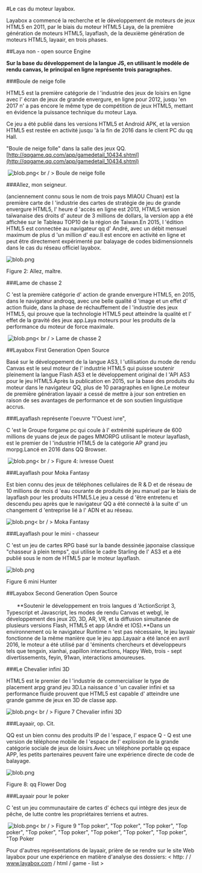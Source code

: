 #Le cas du moteur layabox.

Layabox a commencé la recherche et le développement de moteurs de jeux HTML5 en 2011, par le biais du moteur HTML5 Laya, de la première génération de moteurs HTML5, layaflash, de la deuxième génération de moteurs HTML5, layaair, en trois phases.



##Laya non - open source Engine

**Sur la base du développement de la langue JS, en utilisant le modèle de rendu canvas, le principal en ligne représente trois paragraphes.**

###Boule de neige folle

HTML5 est la première catégorie de l 'industrie des jeux de loisirs en ligne avec l' écran de jeux de grande envergure, en ligne pour 2012, jusqu 'en 2017 n' a pas encore le même type de compétition de jeux HTML5, mettant en évidence la puissance technique du moteur Laya.

Ce jeu a été publié dans les versions HTML5 et Android APK, et la version HTML5 est restée en activité jusqu 'à la fin de 2016 dans le client PC du qq Hall.

"Boule de neige folle" dans la salle des jeux QQ.[http://qqgame.qq.com/app/gamedetail_10434.shtml](http://qqgame.qq.com/app/gamedetail_10434.shtml) 



​	![blob.png](img/1.png)< br / >
Boule de neige folle



###Allez, mon seigneur.

(anciennement connu sous le nom de trois pays MIAOU Chuan) est la première carte de l 'industrie des cartes de stratégie de jeu de grande envergure HTML5, l' heure d 'accès en ligne est 2013, HTML5 version taïwanaise des droits d' auteur de 3 millions de dollars, la version app a été affichée sur le Tableau TOP10 de la région de Taiwan.En 2015, l 'édition HTML5 est connectée au navigateur qq d' André, avec un débit mensuel maximum de plus d 'un million d' eau.Il est encore en activité en ligne et peut être directement expérimenté par balayage de codes bidimensionnels dans le cas du réseau officiel layabox.

​![blob.png](img/2.png)<br/>

Figure 2: Allez, maître.



###Lame de chasse 2

C 'est la première catégorie d' action de grande envergure HTML5, en 2015, dans le navigateur androqq, avec une belle qualité d 'image et un effet d' action fluide, dans la phase de réchauffement de l 'industrie des jeux HTML5, qui prouve que la technologie HTML5 peut atteindre la qualité et l' effet de la gravité des jeux app.Laya moteurs pour les produits de la performance du moteur de force maximale.



​	![blob.png](img/3.png)< br / >
Lame de chasse 2





##Layabox First Generation Open Source

Basé sur le développement de la langue AS3, l 'utilisation du mode de rendu Canvas est le seul moteur de l' industrie HTML5 qui puisse soutenir pleinement la langue Flash AS3 et le développement original de l 'API AS3 pour le jeu HTML5.Après la publication en 2015, sur la base des produits du moteur dans le navigateur QQ, plus de 10 paragraphes en ligne.Le moteur de première génération layaair a cessé de mettre à jour son entretien en raison de ses avantages de performance et de son soutien linguistique accrus.



###Layaflash représente l'oeuvre "l'Ouest ivre",

C 'est le Groupe forgame pc qui coule à l' extrémité supérieure de 600 millions de yuans de jeux de pages MMORPG utilisant le moteur layaflash, est le premier de l 'industrie HTML5 de la catégorie AP grand jeu morpg.Lancé en 2016 dans QQ Browser.



​	![blob.png](img/4.png)< br / >
Figure 4: ivresse Ouest



###Layaflash pour Moka Fantasy

Est bien connu des jeux de téléphones cellulaires de R & D et de réseau de 10 millions de mois d 'eau courante de produits de jeu manuel par le biais de layaflash pour les produits HTML5.Le jeu a cessé d 'être entretenu et descendu peu après que le navigateur QQ a été connecté à la suite d' un changement d 'entreprise lié à l' ADN et au réseau.

​![blob.png](img/5.png)< br / >
Moka Fantasy



###Layaflash pour le mini - chasseur

C 'est un jeu de cartes RPG basé sur la bande dessinée japonaise classique "chasseur à plein temps", qui utilise le cadre Starling de l' AS3 et a été publié sous le nom de HTML5 par le moteur layaflash.

​![blob.png](img/6.png)<br/>

Figure 6 mini Hunter





##Layabox Second Generation Open Source

　　**Soutenir le développement en trois langues d 'ActionScript 3, Typescript et Javascript, les modes de rendu Canvas et webgl, le développement des jeux 2D, 3D, AR, VR, et la diffusion simultanée de plusieurs versions Flash, HTML5 et app (André et IOS).**Dans un environnement où le navigateur Runtime n 'est pas nécessaire, le jeu layaair fonctionne de la même manière que le jeu app.Layaair a été lancé en avril 2016, le moteur a été utilisé par d 'éminents chercheurs et développeurs tels que tengxin, xianhai, papillon interactions, Happy Web, trois - sept divertissements, feyin, 91wan, interactions amoureuses.



###Le Chevalier infini 3D

HTML5 est le premier de l 'industrie de commercialiser le type de placement arpg grand jeu 3D.La naissance d 'un cavalier infini et sa performance fluide prouvent que HTML5 est capable d' atteindre une grande gamme de jeux en 3D de classe app.

​![blob.png](img/7.png)< br / >
Figure 7 Chevalier infini 3D




###Layaair, op. Cit.

QQ est un bien connu des produits IP de l 'espace, l' espace Q - Q est une version de téléphone mobile de l 'espace de l' explosion de la grande catégorie sociale de jeux de loisirs.Avec un téléphone portable qq espace APP, les petits partenaires peuvent faire une expérience directe de code de balayage.

​![blob.png](img/8.png)<br/>

Figure 8: qq Flower Dog




###Layaair pour le poker

C 'est un jeu communautaire de cartes d' échecs qui intègre des jeux de pêche, de lutte contre les propriétaires terriens et autres.



​	![blob.png](img/9.png)< br / >
Figure 9 "Top poker", "Top poker", "Top poker", "Top poker", "Top poker", "Top poker", "Top poker", "Top poker", "Top poker", "Top Poker



Pour d'autres représentations de layaair, prière de se rendre sur le site Web layabox pour une expérience en matière d'analyse des dossiers: < http: / / www.layabox.com / html / game - list >